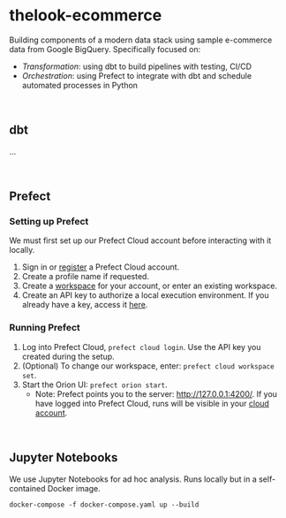# thelook-ecommerce

Building components of a modern data stack using sample e-commerce data from Google BigQuery. Specifically focused on:
- _Transformation_: using dbt to build pipelines with testing, CI/CD
- _Orchestration_: using Prefect to integrate with dbt and schedule automated processes in Python

<br>

## dbt

...


<br>

## Prefect

### Setting up Prefect

We must first set up our Prefect Cloud account before interacting with it locally.

1. Sign in or [register](https://docs.prefect.io/ui/cloud-getting-started/#sign-in-or-register) a Prefect Cloud account.
2. Create a profile name if requested.
3. Create a [workspace](https://app.prefect.cloud/) for your account, or enter an existing workspace.
4. Create an API key to authorize a local execution environment. If you already have a key, access it [here](https://app.prefect.cloud/my/api-keys).

### Running Prefect

1. Log into Prefect Cloud, `prefect cloud login`. Use the API key you created during the setup.
2. (Optional) To change our workspace, enter: `prefect cloud workspace set`.
3. Start the Orion UI: `prefect orion start`.
    - Note: Prefect points you to the server: http://127.0.0.1:4200/. If you have logged into Prefect Cloud, runs will be visible in your [cloud account](https://app.prefect.cloud/).

<br>

## Jupyter Notebooks

We use Jupyter Notebooks for ad hoc analysis. Runs locally but in a self-contained Docker image.

```
docker-compose -f docker-compose.yaml up --build
```
